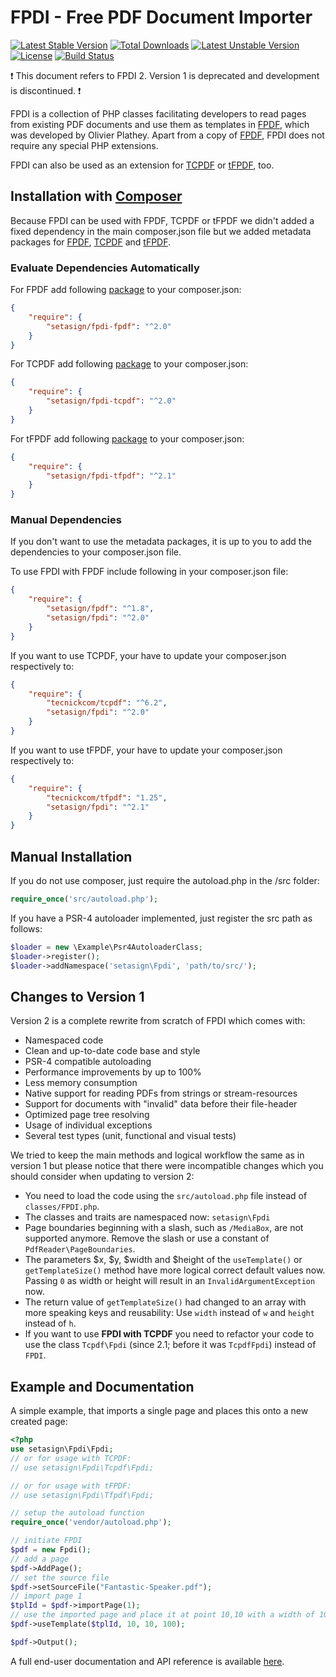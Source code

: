 FPDI - Free PDF Document Importer
=================================

[![Latest Stable Version](https://poser.pugx.org/setasign/fpdi/v/stable.svg)](https://packagist.org/packages/setasign/fpdi)
[![Total Downloads](https://poser.pugx.org/setasign/fpdi/downloads.svg)](https://packagist.org/packages/setasign/fpdi)
[![Latest Unstable Version](https://poser.pugx.org/setasign/fpdi/v/unstable.svg)](https://packagist.org/packages/setasign/fpdi)
[![License](https://poser.pugx.org/setasign/fpdi/license.svg)](https://packagist.org/packages/setasign/fpdi)
[![Build Status](https://travis-ci.org/Setasign/FPDI.svg?branch=development)](https://travis-ci.org/Setasign/FPDI)

:heavy_exclamation_mark: This document refers to FPDI 2. Version 1 is deprecated and development is discontinued. :heavy_exclamation_mark: 

FPDI is a collection of PHP classes facilitating developers to read pages from existing PDF
documents and use them as templates in [FPDF](http://www.fpdf.org), which was developed by Olivier Plathey. Apart
from a copy of [FPDF](http://www.fpdf.org), FPDI does not require any special PHP extensions.

FPDI can also be used as an extension for [TCPDF](https://github.com/tecnickcom/TCPDF) or 
[tFPDF](http://fpdf.org/en/script/script92.php), too.

## Installation with [Composer](https://packagist.org/packages/setasign/fpdi)

Because FPDI can be used with FPDF, TCPDF or tFPDF we didn't added a fixed dependency in the main
composer.json file but we added metadata packages for 
[FPDF](https://github.com/Setasign/FPDI-FPDF), 
[TCPDF](https://github.com/Setasign/FPDI-TCPDF) and
[tFPDF](https://github.com/Setasign/FPDI-tFPDF).

### Evaluate Dependencies Automatically

For FPDF add following [package](https://github.com/Setasign/FPDI-FPDF) to your composer.json:
```json
{
    "require": {
        "setasign/fpdi-fpdf": "^2.0"
    }
}
```

For TCPDF add following [package](https://github.com/Setasign/FPDI-TCPDF) to your composer.json:
```json
{
    "require": {
        "setasign/fpdi-tcpdf": "^2.0"
    }
}
```

For tFPDF add following [package](https://github.com/Setasign/FPDI-tFPDF) to your composer.json:
```json
{
    "require": {
        "setasign/fpdi-tfpdf": "^2.1"
    }
}
```

### Manual Dependencies

If you don't want to use the metadata packages, it is up to you to add the dependencies to your
composer.json file.

To use FPDI with FPDF include following in your composer.json file:

```json
{
    "require": {
        "setasign/fpdf": "^1.8",
        "setasign/fpdi": "^2.0"
    }
}
```

If you want to use TCPDF, your have to update your composer.json respectively to:

```json
{
    "require": {
        "tecnickcom/tcpdf": "^6.2",
        "setasign/fpdi": "^2.0"
    }
}
```

If you want to use tFPDF, your have to update your composer.json respectively to:

```json
{
    "require": {
        "tecnickcom/tfpdf": "1.25",
        "setasign/fpdi": "^2.1"
    }
}
```

## Manual Installation

If you do not use composer, just require the autoload.php in the /src folder:

```php
require_once('src/autoload.php');
```

If you have a PSR-4 autoloader implemented, just register the src path as follows:
```php
$loader = new \Example\Psr4AutoloaderClass;
$loader->register();
$loader->addNamespace('setasign\Fpdi', 'path/to/src/');
```

## Changes to Version 1

Version 2 is a complete rewrite from scratch of FPDI which comes with:
- Namespaced code
- Clean and up-to-date code base and style
- PSR-4 compatible autoloading
- Performance improvements by up to 100%
- Less memory consumption
- Native support for reading PDFs from strings or stream-resources
- Support for documents with "invalid" data before their file-header
- Optimized page tree resolving
- Usage of individual exceptions
- Several test types (unit, functional and visual tests)

We tried to keep the main methods and logical workflow the same as in version 1 but please
notice that there were incompatible changes which you should consider when updating to
version 2:
- You need to load the code using the `src/autoload.php` file instead of `classes/FPDI.php`.
- The classes and traits are namespaced now: `setasign\Fpdi`
- Page boundaries beginning with a slash, such as `/MediaBox`, are not supported anymore. Remove
  the slash or use a constant of `PdfReader\PageBoundaries`.
- The parameters $x, $y, $width and $height of the `useTemplate()` or `getTemplateSize()`
  method have more logical correct default values now. Passing `0` as width or height will
  result in an `InvalidArgumentException` now.
- The return value of `getTemplateSize()` had changed to an array with more speaking keys
  and reusability: Use `width` instead of `w` and `height` instead of `h`.
- If you want to use **FPDI with TCPDF** you need to refactor your code to use the class `Tcpdf\Fpdi`
(since 2.1; before it was `TcpdfFpdi`) instead of `FPDI`.

## Example and Documentation

A simple example, that imports a single page and places this onto a new created page:

```php
<?php
use setasign\Fpdi\Fpdi;
// or for usage with TCPDF:
// use setasign\Fpdi\Tcpdf\Fpdi;

// or for usage with tFPDF:
// use setasign\Fpdi\Tfpdf\Fpdi;

// setup the autoload function
require_once('vendor/autoload.php');

// initiate FPDI
$pdf = new Fpdi();
// add a page
$pdf->AddPage();
// set the source file
$pdf->setSourceFile("Fantastic-Speaker.pdf");
// import page 1
$tplId = $pdf->importPage(1);
// use the imported page and place it at point 10,10 with a width of 100 mm
$pdf->useTemplate($tplId, 10, 10, 100);

$pdf->Output();            
```

A full end-user documentation and API reference is available [here](https://manuals.setasign.com/fpdi-manual/).
